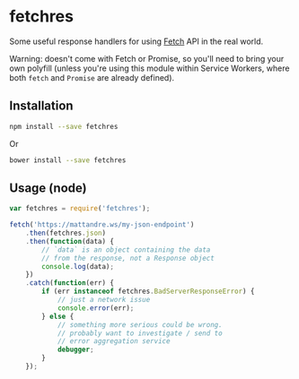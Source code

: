 # fetchres

Some useful response handlers for using [Fetch](https://github.com/github/fetch) API in the real world.

Warning: doesn't come with Fetch or Promise, so you'll need to bring your own polyfill (unless you're using this module within Service Workers, where both `fetch` and `Promise` are already defined).

## Installation

```sh
npm install --save fetchres
```

Or

```sh
bower install --save fetchres
```

## Usage (node)

```js
var fetchres = require('fetchres');

fetch('https://mattandre.ws/my-json-endpoint')
	.then(fetchres.json)
	.then(function(data) {
		// `data` is an object containing the data
		// from the response, not a Response object
		console.log(data);
	})
	.catch(function(err) {
		if (err instanceof fetchres.BadServerResponseError) {
			// just a network issue
			console.error(err);
		} else {
			// something more serious could be wrong.
			// probably want to investigate / send to
			// error aggregation service
			debugger;
		}
	});
